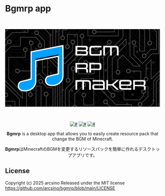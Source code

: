 # Bgmrp app
<div align="center">
    <br>
        <p>
        <img src="https://raw.githubusercontent.com/arcsino/Bgmrp/main/src/assets/img/wp.png" width="600" alt="Bgmrp">
        </p>
    <br>
    <p>
        <a href="https://www.python.org/downloads/release/python-3126/" target="_blank" rel="noopener noreferrer"><img src="https://img.shields.io/badge/python-3.12.6-blue" alt="#"></a>
        <a href="https://flet.dev/" target="_blank" rel="noopener noreferrer"><img src="https://img.shields.io/badge/flet-0.27.6-ff1463" alt="#"></a>
        <a href="#" target="_blank" rel="noopener noreferrer"><img src="https://img.shields.io/badge/license-MIT-green" alt="#"></a>
    </p>
    <p>
        <b>Bgmrp</b> is a desktop app that allows you to easily create resource pack that change the BGM of Minecraft.
    </p>
    <p>
        <b>Bgmrp</b>はMinecraftのBGMを変更するリソースパックを簡単に作れるデスクトップアプリです。
    </p>
</div>

## License
Copyright (c) 2025 arcsino
Released under the MIT license
https://github.com/arcsino/bgmrp/blob/main/LICENSE